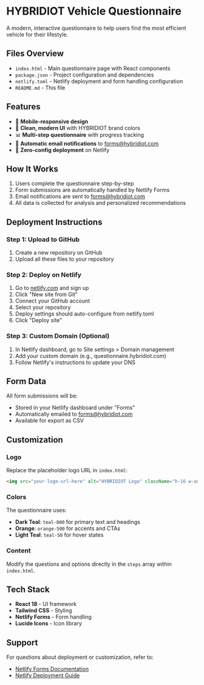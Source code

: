 # HYBRIDIOT Vehicle Questionnaire

A modern, interactive questionnaire to help users find the most efficient vehicle for their lifestyle.

## Files Overview

- `index.html` - Main questionnaire page with React components
- `package.json` - Project configuration and dependencies
- `netlify.toml` - Netlify deployment and form handling configuration
- `README.md` - This file

## Features

- 📱 **Mobile-responsive design**
- 🎨 **Clean, modern UI** with HYBRIDIOT brand colors
- 📊 **Multi-step questionnaire** with progress tracking
- 📧 **Automatic email notifications** to forms@hybridiot.com
- 🚀 **Zero-config deployment** on Netlify

## How It Works

1. Users complete the questionnaire step-by-step
2. Form submissions are automatically handled by Netlify Forms
3. Email notifications are sent to forms@hybridiot.com
4. All data is collected for analysis and personalized recommendations

## Deployment Instructions

### Step 1: Upload to GitHub
1. Create a new repository on GitHub
2. Upload all these files to your repository

### Step 2: Deploy on Netlify
1. Go to [netlify.com](https://netlify.com) and sign up
2. Click "New site from Git"
3. Connect your GitHub account
4. Select your repository
5. Deploy settings should auto-configure from netlify.toml
6. Click "Deploy site"

### Step 3: Custom Domain (Optional)
1. In Netlify dashboard, go to Site settings > Domain management
2. Add your custom domain (e.g., questionnaire.hybridiot.com)
3. Follow Netlify's instructions to update your DNS

## Form Data

All form submissions will be:
- Stored in your Netlify dashboard under "Forms"
- Automatically emailed to forms@hybridiot.com
- Available for export as CSV

## Customization

### Logo
Replace the placeholder logo URL in `index.html`:
```html
<img src="your-logo-url-here" alt="HYBRIDIOT Logo" className="h-16 w-auto" />
```

### Colors
The questionnaire uses:
- **Dark Teal**: `teal-800` for primary text and headings
- **Orange**: `orange-500` for accents and CTAs
- **Light Teal**: `teal-50` for hover states

### Content
Modify the questions and options directly in the `steps` array within `index.html`.

## Tech Stack

- **React 18** - UI framework
- **Tailwind CSS** - Styling
- **Netlify Forms** - Form handling
- **Lucide Icons** - Icon library

## Support

For questions about deployment or customization, refer to:
- [Netlify Forms Documentation](https://docs.netlify.com/forms/setup/)
- [Netlify Deployment Guide](https://docs.netlify.com/site-deploys/create-deploys/)